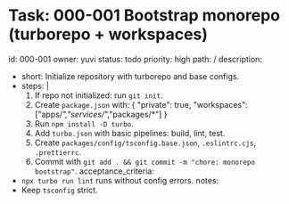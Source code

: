 # Task: 000-001 Bootstrap monorepo (turborepo + workspaces)
id: 000-001
owner: yuvi
status: todo
priority: high
path: /
description:
  - short: Initialize repository with turborepo and base configs.
  - steps: |
      1. If repo not initialized: run `git init`.
      2. Create `package.json` with:
         {
           "private": true,
           "workspaces": ["apps/*","services/*","packages/*"]
         }
      3. Run `npm install -D turbo`.
      4. Add `turbo.json` with basic pipelines: build, lint, test.
      5. Create `packages/config/tsconfig.base.json`, `.eslintrc.cjs`, `.prettierrc`.
      6. Commit with `git add . && git commit -m "chore: monorepo bootstrap"`.
acceptance_criteria:
  - `npx turbo run lint` runs without config errors.
notes:
  - Keep `tsconfig` strict.
